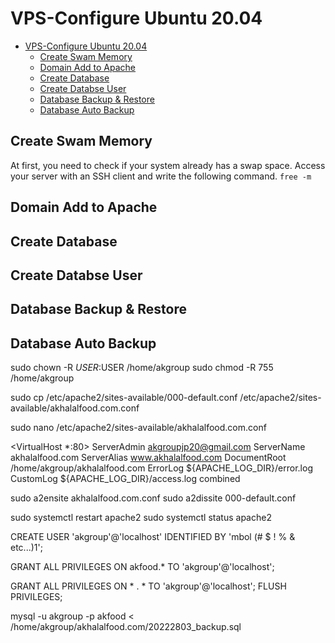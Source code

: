 # VPS-Configure Ubuntu 20.04

- [VPS-Configure Ubuntu 20.04](#vps-configure-ubuntu-2004)
  - [Create Swam Memory](#create-swam-memory)
  - [Domain Add to Apache](#domain-add-to-apache)
  - [Create Database](#create-database)
  - [Create Databse User](#create-databse-user)
  - [Database Backup & Restore](#database-backup--restore)
  - [Database Auto Backup](#database-auto-backup)


## Create Swam Memory
At first, you need to check if your system already has a swap space. Access your server with an SSH client and write the following command.
``
free -m
``
## Domain Add to Apache
## Create Database
## Create Databse User
## Database Backup & Restore
## Database Auto Backup

sudo chown -R $USER:$USER /home/akgroup
sudo chmod -R 755 /home/akgroup

sudo cp /etc/apache2/sites-available/000-default.conf /etc/apache2/sites-available/akhalalfood.com.conf

sudo nano /etc/apache2/sites-available/akhalalfood.com.conf

<VirtualHost *:80>
    ServerAdmin akgroupjp20@gmail.com
    ServerName akhalalfood.com
    ServerAlias www.akhalalfood.com
    DocumentRoot /home/akgroup/akhalalfood.com
    ErrorLog ${APACHE_LOG_DIR}/error.log
    CustomLog ${APACHE_LOG_DIR}/access.log combined
</VirtualHost>

sudo a2ensite akhalalfood.com.conf
sudo a2dissite 000-default.conf

sudo systemctl restart apache2
sudo systemctl status apache2


CREATE USER 'akgroup'@'localhost' IDENTIFIED BY 'mbol (# $ ! % & etc...)1';

GRANT ALL PRIVILEGES ON akfood.* TO 'akgroup'@'localhost';

GRANT ALL PRIVILEGES ON * . * TO 'akgroup'@'localhost';
FLUSH PRIVILEGES;

mysql -u akgroup -p akfood < /home/akgroup/akhalalfood.com/20222803_backup.sql
